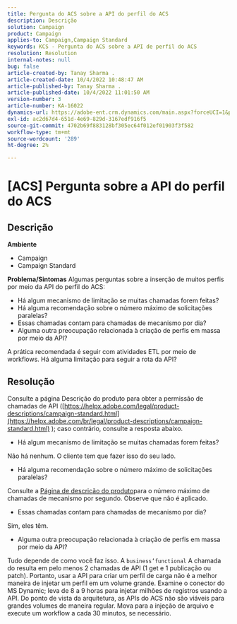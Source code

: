 ```yaml
---
title: Pergunta do ACS sobre a API do perfil do ACS
description: Descrição
solution: Campaign
product: Campaign
applies-to: Campaign,Campaign Standard
keywords: KCS - Pergunta do ACS sobre a API de perfil do ACS
resolution: Resolution
internal-notes: null
bug: false
article-created-by: Tanay Sharma .
article-created-date: 10/4/2022 10:48:47 AM
article-published-by: Tanay Sharma .
article-published-date: 10/4/2022 11:01:50 AM
version-number: 3
article-number: KA-16022
dynamics-url: https://adobe-ent.crm.dynamics.com/main.aspx?forceUCI=1&pagetype=entityrecord&etn=knowledgearticle&id=c2ea181f-d243-ed11-bba2-0022480868ff
exl-id: ac2d67d4-651d-4e69-829d-3167edf916f5
source-git-commit: 4702b69f883128bf305ec64f012ef01903f3f582
workflow-type: tm+mt
source-wordcount: '289'
ht-degree: 2%

---
```


# [ACS] Pergunta sobre a API do perfil do ACS

## Descrição

<b>Ambiente</b>
- Campaign
- Campaign Standard



<b>Problema/Sintomas</b>
Algumas perguntas sobre a inserção de muitos perfis por meio da API do perfil do ACS:

- Há algum mecanismo de limitação se muitas chamadas forem feitas?
- Há alguma recomendação sobre o número máximo de solicitações paralelas?
- Essas chamadas contam para chamadas de mecanismo por dia?
- Alguma outra preocupação relacionada à criação de perfis em massa por meio da API?


A prática recomendada é seguir com atividades ETL por meio de workflows. Há alguma limitação para seguir a rota da API?


## Resolução


Consulte a página Descrição do produto para obter a permissão de chamadas de API ([https://helpx.adobe.com/legal/product-descriptions/campaign-standard.html](https://helpx.adobe.com/br/legal/product-descriptions/campaign-standard.html) ); caso contrário, consulte a resposta abaixo.



- Há algum mecanismo de limitação se muitas chamadas forem feitas?


Não há nenhum. O cliente tem que fazer isso do seu lado.

- Há alguma recomendação sobre o número máximo de solicitações paralelas?


Consulte a [Página de descrição do produto](https://helpx.adobe.com/legal/product-descriptions/campaign-standard.html#)para o número máximo de chamadas de mecanismo por segundo. Observe que não é aplicado.

- Essas chamadas contam para chamadas de mecanismo por dia?


Sim, eles têm.

- Alguma outra preocupação relacionada à criação de perfis em massa por meio da API?


Tudo depende de como você faz isso. A `business’functional` A chamada do resulta em pelo menos 2 chamadas de API (1 get e 1 publicação ou patch). Portanto, usar a API para criar um perfil de carga não é a melhor maneira de injetar um perfil em um volume grande. Examine o conector do MS Dynamic; leva de 8 a 9 horas para injetar milhões de registros usando a API. Do ponto de vista da arquitetura, as APIs do ACS não são viáveis para grandes volumes de maneira regular. Mova para a injeção de arquivo e execute um workflow a cada 30 minutos, se necessário.
